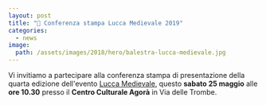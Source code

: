 ```yaml
---
layout: post
title: "📣 Conferenza stampa Lucca Medievale 2019"
categories:
  - news
image:
  path: /assets/images/2018/hero/balestra-lucca-medievale.jpg
---
```


Vi invitiamo a partecipare alla conferenza stampa di presentazione della quarta
edizione dell'evento [Lucca Medievale](https://luccamedievale.it), questo
**sabato 25 maggio** alle **ore 10.30** presso il **Centro Culturale Agorà** in
Via delle Trombe.
